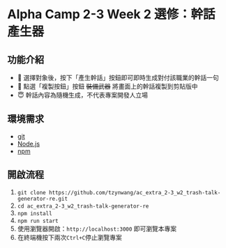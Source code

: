 # Alpha Camp 2-3 Week 2 選修：幹話產生器
## 功能介紹
- 🤡 選擇對象後，按下「產生幹話」按鈕即可即時生成對付該職業的幹話一句 
- 🔪 點選「複製按鈕」按鈕 ~~裝備武器~~ 將畫面上的幹話複製到剪貼版中
- 😇 幹話內容為隨機生成，不代表專案開發人立場

## 環境需求
- [git](https://git-scm.com/downloads)
- [Node.js](https://nodejs.org/en/)
- [npm](https://www.npmjs.com/get-npm)

## 開啟流程
1. `git clone https://github.com/tzynwang/ac_extra_2-3_w2_trash-talk-generator-re.git`
1. `cd ac_extra_2-3_w2_trash-talk-generator-re`
1. `npm install`
1. `npm run start`
1. 使用瀏覽器開啟：`http://localhost:3000` 即可瀏覽本專案
1. 在終端機按下兩次`Ctrl+C`停止瀏覽專案